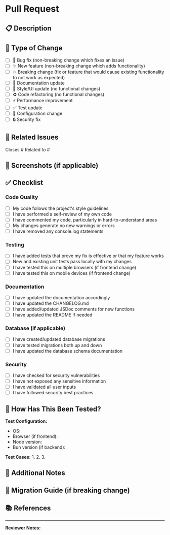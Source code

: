 # Pull Request

## 📋 Description

<!-- Provide a brief description of the changes in this PR -->

## 🎯 Type of Change

<!-- Mark the relevant option with an "x" -->

- [ ] 🐛 Bug fix (non-breaking change which fixes an issue)
- [ ] ✨ New feature (non-breaking change which adds functionality)
- [ ] 💥 Breaking change (fix or feature that would cause existing functionality to not work as expected)
- [ ] 📝 Documentation update
- [ ] 🎨 Style/UI update (no functional changes)
- [ ] ♻️ Code refactoring (no functional changes)
- [ ] ⚡ Performance improvement
- [ ] ✅ Test update
- [ ] 🔧 Configuration change
- [ ] 🔒 Security fix

## 🔗 Related Issues

<!-- Link to related issues using #issue_number -->

Closes #
Related to #

## 📸 Screenshots (if applicable)

<!-- Add screenshots for UI changes -->

## ✅ Checklist

### Code Quality
- [ ] My code follows the project's style guidelines
- [ ] I have performed a self-review of my own code
- [ ] I have commented my code, particularly in hard-to-understand areas
- [ ] My changes generate no new warnings or errors
- [ ] I have removed any console.log statements

### Testing
- [ ] I have added tests that prove my fix is effective or that my feature works
- [ ] New and existing unit tests pass locally with my changes
- [ ] I have tested this on multiple browsers (if frontend change)
- [ ] I have tested this on mobile devices (if frontend change)

### Documentation
- [ ] I have updated the documentation accordingly
- [ ] I have updated the CHANGELOG.md
- [ ] I have added/updated JSDoc comments for new functions
- [ ] I have updated the README if needed

### Database (if applicable)
- [ ] I have created/updated database migrations
- [ ] I have tested migrations both up and down
- [ ] I have updated the database schema documentation

### Security
- [ ] I have checked for security vulnerabilities
- [ ] I have not exposed any sensitive information
- [ ] I have validated all user inputs
- [ ] I have followed security best practices

## 🧪 How Has This Been Tested?

<!-- Describe the tests you ran to verify your changes -->

**Test Configuration:**
- OS:
- Browser (if frontend):
- Node version:
- Bun version (if backend):

**Test Cases:**
1. 
2. 
3. 

## 📝 Additional Notes

<!-- Add any additional notes, context, or concerns -->

## 🔄 Migration Guide (if breaking change)

<!-- If this is a breaking change, provide migration instructions -->

## 📚 References

<!-- Add any relevant links, documentation, or resources -->

---

**Reviewer Notes:**
<!-- This section is for reviewers to add their comments -->

